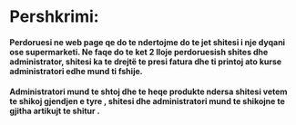 # Pershkrimi: 
#### Perdoruesi ne web page qe do te ndertojme do te jet shitesi i nje dyqani ose supermarketi. Ne faqe do te ket 2 lloje perdoruesish shites dhe administrator, shitesi ka te drejtë te presi fatura dhe ti printoj ato kurse administratori edhe mund ti fshije. 

#### Administratori mund te shtoj dhe te heqe produkte ndersa shitesi vetem te shikoj gjendjen e tyre , shitesi dhe administratori mund te shikojne te gjitha artikujt te shitur . 
